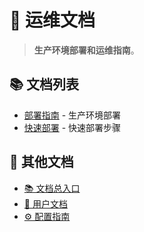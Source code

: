 # 🚀 运维文档

> **生产环境部署和运维指南**。

## 📚 文档列表

- [部署指南](DEPLOY.md) - 生产环境部署
- [快速部署](QUICK_DEPLOY.md) - 快速部署步骤

## 🔗 其他文档

- [📚 文档总入口](../README.md)
- [👤 用户文档](../user/README.md)
- [⚙️ 配置指南](../user/configuration.md)
